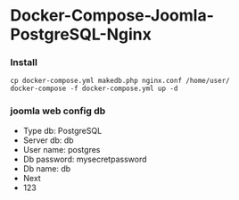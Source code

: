# Docker-Compose-Joomla-PostgreSQL-Nginx

### Install
```
cp docker-compose.yml makedb.php nginx.conf /home/user/
docker-compose -f docker-compose.yml up -d
```
### joomla web config db
- Type db: PostgreSQL
- Server db: db
- User name: postgres
- Db password: mysecretpassword
- Db name: db
- Next
- 123
